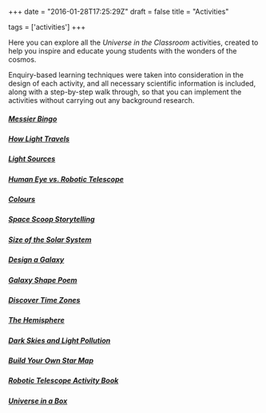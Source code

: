 +++
date = "2016-01-28T17:25:29Z"
draft = false
title = "Activities"

tags = ['activities']
+++

Here you can explore all the *Universe in the Classroom* activities, created to help you inspire and educate young students with the wonders of the cosmos.

Enquiry-based learning techniques were taken into consideration in the design of each activity, and all necessary scientific information is included, along with a step-by-step walk through, so that you can implement the activities without carrying out any background research.

##### [Messier Bingo](/messier-bingo/)

##### [How Light Travels](/light/)

##### [Light Sources](/lightsource/)

##### [Human Eye vs. Robotic Telescope](/eyevstelescope/)

##### [Colours](/colours/)

##### [Space Scoop Storytelling](/storytelling/)

##### [Size of the Solar System](/solarsystemscale/)

##### [Design a Galaxy](/galaxydesign/)

##### [Galaxy Shape Poem](/galaxypoem/)

##### [Discover Time Zones](/timezones/)

##### [The Hemisphere](hemispheres/)

##### [Dark Skies and Light Pollution](/darkskies/)

##### [Build Your Own Star Map](/planisphere/)

##### [Robotic Telescope Activity Book](RTFW_activitybook)

##### [Universe in a Box](/universe-in-a-box/)


